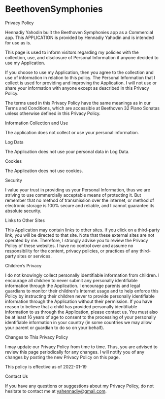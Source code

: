 # BeethovenSymphonies
Privacy Policy

Hennadiy Yahodin built the Beethoven Symphonies app as a Commercial app. This APPLICATION is provided by Hennadiy Yahodin and is intended for use as is.

This page is used to inform visitors regarding my policies with the collection, use, and disclosure of Personal Information if anyone decided to use my Application.

If you choose to use my Application, then you agree to the collection and use of information in relation to this policy. The Personal Information that I collect is used for providing and improving the Application. I will not use or share your information with anyone except as described in this Privacy Policy.

The terms used in this Privacy Policy have the same meanings as in our Terms and Conditions, which are accessible at Beethoven 32 Piano Sonatas unless otherwise defined in this Privacy Policy.

Information Collection and Use

The application does not collect or use your personal information.

Log Data

The Application does not use your personal data in Log Data.

Cookies

The Application does not use cookies.

Security

I value your trust in providing us your Personal Information, thus we are striving to use commercially acceptable means of protecting it. But remember that no method of transmission over the internet, or method of electronic storage is 100% secure and reliable, and I cannot guarantee its absolute security.

Links to Other Sites

This Application may contain links to other sites. If you click on a third-party link, you will be directed to that site. Note that these external sites are not operated by me. Therefore, I strongly advise you to review the Privacy Policy of these websites. I have no control over and assume no responsibility for the content, privacy policies, or practices of any third-party sites or services.

Children’s Privacy

I do not knowingly collect personally identifiable information from children. I encourage all children to never submit any personally identifiable information through the Application. I encourage parents and legal guardians to monitor their children's Internet usage and to help enforce this Policy by instructing their children never to provide personally identifiable information through the Application without their permission. If you have reason to believe that a child has provided personally identifiable information to us through the Application, please contact us. You must also be at least 16 years of age to consent to the processing of your personally identifiable information in your country (in some countries we may allow your parent or guardian to do so on your behalf).

Changes to This Privacy Policy

I may update our Privacy Policy from time to time. Thus, you are advised to review this page periodically for any changes. I will notify you of any changes by posting the new Privacy Policy on this page.

This policy is effective as of 2022-01-19

Contact Us

If you have any questions or suggestions about my Privacy Policy, do not hesitate to contact me at yahennadiy@gmail.com.
